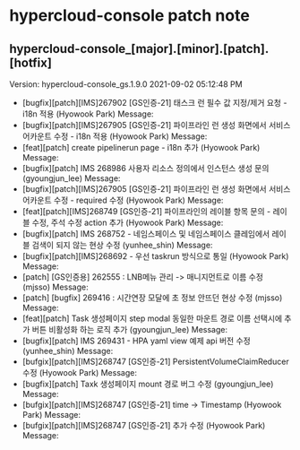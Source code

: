 # hypercloud-console patch note
## hypercloud-console_[major].[minor].[patch].[hotfix]
Version: hypercloud-console_gs.1.9.0
2021-09-02  05:12:48 PM
- [bugfix][patch][IMS]267902 [GS인증-21] 태스크 런 필수 값 지정/제거 요청 - i18n 적용 (Hyowook Park) 
    Message: 
- [bugfix][patch][IMS]267905 [GS인증-21] 파이프라인 런 생성 화면에서 서비스 어카운트 수정 - i18n 적용 (Hyowook Park) 
    Message: 
- [feat][patch] create pipelinerun page - i18n 추가 (Hyowook Park) 
    Message: 
- [bugfix][patch] IMS 268986 사용자 리소스 정의에서 인스턴스 생성 문의 (gyoungjun_lee) 
    Message: 
- [bugfix][patch][IMS]267905 [GS인증-21] 파이프라인 런 생성 화면에서 서비스 어카운트 수정 - required 수정 (Hyowook Park) 
    Message: 
- [feat][patch][IMS]268749 [GS인증-21] 파이프라인의 레이블 항목 문의 - 레이블 수정, 주석 수정 action 추가 (Hyowook Park) 
    Message: 
- [bugfix][patch] IMS 268752 - 네임스페이스 및 네임스페이스 클레임에서 레이블 검색이 되지 않는 현상 수정 (yunhee_shin) 
    Message: 
- [bugfix][patch][IMS]268692 - 우선 taskrun 방식으로 통일 (Hyowook Park) 
    Message: 
- [patch] [GS인증용] 262555 : LNB메뉴 관리 -> 매니지먼트로 이름 수정 (mjsso) 
    Message: 
- [patch] [bugfix] 269416 : 시간연장 모달에 초 정보 안뜨던 현상 수정 (mjsso) 
    Message: 
- [feat][patch] Task 생성페이지 step modal 동일한 마운트 경로 이름 선택시에 추가 버튼 비활성화 하는 로직 추가 (gyoungjun_lee) 
    Message: 
- [bugfix][patch] IMS 269431 - HPA yaml view 예제 api 버전 수정 (yunhee_shin) 
    Message: 
- [bufgix][patch][IMS]268747 [GS인증-21] PersistentVolumeClaimReducer 수정 (Hyowook Park) 
    Message: 
- [bugfix][patch] Taxk 생성페이지 mount 경로 버그 수정 (gyoungjun_lee) 
    Message: 
- [bufgix][patch][IMS]268747 [GS인증-21] time -> Timestamp (Hyowook Park) 
    Message: 
- [bufgix][patch][IMS]268747 [GS인증-21] 추가 수정 (Hyowook Park) 
    Message: 
